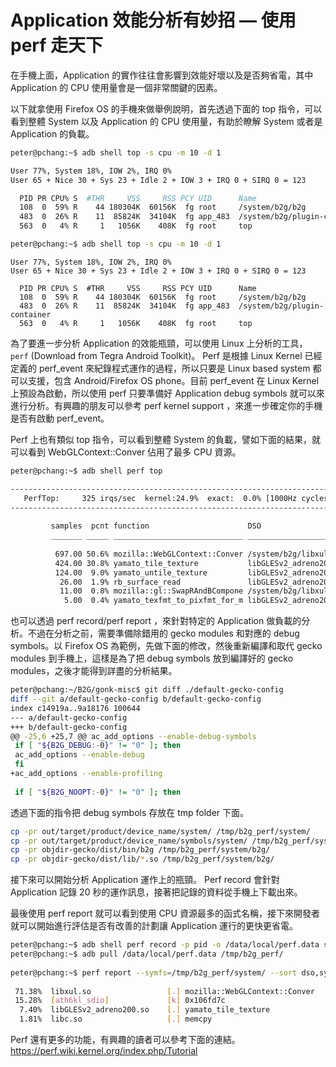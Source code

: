 # Application 效能分析有妙招 — 使用 perf 走天下


在手機上面，Application 的實作往往會影響到效能好壞以及是否夠省電，其中 Application 的 CPU 使用量會是一個非常關鍵的因素。

以下就拿使用 Firefox OS 的手機來做舉例說明，首先透過下面的 top 指令，可以看到整體 System 以及 Application 的 CPU 使用量，有助於瞭解 System 或者是 Application 的負載。

```sh
peter@pchang:~$ adb shell top -s cpu -m 10 -d 1
```
```sh
User 77%, System 18%, IOW 2%, IRQ 0%
User 65 + Nice 30 + Sys 23 + Idle 2 + IOW 3 + IRQ 0 + SIRQ 0 = 123

  PID PR CPU% S  #THR     VSS     RSS PCY UID      Name
  108  0  59% R    44 180304K  60156K  fg root     /system/b2g/b2g
  483  0  26% R    11  85824K  34104K  fg app_483  /system/b2g/plugin-container
  563  0   4% R     1   1056K    408K  fg root     top

```

```sh
peter@pchang:~$ adb shell top -s cpu -m 10 -d 1
```

```
User 77%, System 18%, IOW 2%, IRQ 0%
User 65 + Nice 30 + Sys 23 + Idle 2 + IOW 3 + IRQ 0 + SIRQ 0 = 123
 
  PID PR CPU% S  #THR     VSS     RSS PCY UID      Name
  108  0  59% R    44 180304K  60156K  fg root     /system/b2g/b2g
  483  0  26% R    11  85824K  34104K  fg app_483  /system/b2g/plugin-container
  563  0   4% R     1   1056K    408K  fg root     top

```


為了要進一步分析 Application 的效能瓶頸，可以使用 Linux 上分析的工具， `perf` (Download from Tegra Android Toolkit)。
Perf 是根據 Linux Kernel 已經定義的 perf_event 來紀錄程式運作的過程，所以只要是 Linux based system 都可以支援，包含 Android/Firefox OS phone。目前 perf_event 在 Linux Kernel 上預設為啟動，所以使用 perf 只要準備好 Application debug symbols 就可以來進行分析。有興趣的朋友可以參考 perf kernel support ，來進一步確定你的手機是否有啟動 perf_event。

Perf 上也有類似 top 指令，可以看到整體 System 的負載，譬如下面的結果，就可以看到 WebGLContext::Conver 佔用了最多 CPU 資源。

```sh
peter@pchang:~$ adb shell perf top
```

```sh
-------------------------------------------------------------------------------
   PerfTop:     325 irqs/sec  kernel:24.9%  exact:  0.0% [1000Hz cycles],  (all, 1 CPUs)
-------------------------------------------------------------------------------
 
         samples  pcnt function                      DSO
         _______ _____ _____________________________ ______________________
 
          697.00 50.6% mozilla::WebGLContext::Conver /system/b2g/libxul.so 
          424.00 30.8% yamato_tile_texture           libGLESv2_adreno200.so
          124.00  9.0% yamato_untile_texture         libGLESv2_adreno200.so
           26.00  1.9% rb_surface_read               libGLESv2_adreno200.so
           11.00  0.8% mozilla::gl::SwapRAndBCompone /system/b2g/libxul.so 
            5.00  0.4% yamato_texfmt_to_pixfmt_for_m libGLESv2_adreno200.so
```

也可以透過 perf record/perf report ，來針對特定的 Application 做負載的分析。不過在分析之前，需要準備除錯用的 gecko modules 和對應的 debug symbols。以 Firefox OS 為範例，先做下面的修改，然後重新編譯和取代 gecko modules 到手機上，這樣是為了把 debug symbols 放到編譯好的 gecko modules，之後才能得到詳盡的分析結果。

```sh
peter@pchang:~/B2G/gonk-misc$ git diff ./default-gecko-config
diff --git a/default-gecko-config b/default-gecko-config
index c14919a..9a18176 100644
--- a/default-gecko-config
+++ b/default-gecko-config
@@ -25,6 +25,7 @@ ac_add_options --enable-debug-symbols
 if [ "${B2G_DEBUG:-0}" != "0" ]; then
 ac_add_options --enable-debug
 fi
+ac_add_options --enable-profiling
 
 if [ "${B2G_NOOPT:-0}" != "0" ]; then
```

透過下面的指令把 debug symbols 存放在 tmp folder 下面。

```sh
cp -pr out/target/product/device_name/system/ /tmp/b2g_perf/system/
cp -pr out/target/product/device_name/symbols/system/ /tmp/b2g_perf/system/
cp -pr objdir-gecko/dist/bin/b2g /tmp/b2g_perf/system/b2g/
cp -pr objdir-gecko/dist/lib/*.so /tmp/b2g_perf/system/b2g/
```

接下來可以開始分析 Application 運作上的瓶頸。
Perf record 會針對 Application 記錄 20 秒的運作訊息，接著把記錄的資料從手機上下載出來。

最後使用 perf report 就可以看到使用 CPU 資源最多的函式名稱，接下來開發者就可以開始進行評估是否有改善的計劃讓 Application 運行的更快更省電。


```sh
peter@pchang:~$ adb shell perf record -p pid -o /data/local/perf.data sleep 20
peter@pchang:~$ adb pull /data/local/perf.data /tmp/b2g_perf/
 
peter@pchang:~$ perf report --symfs=/tmp/b2g_perf/system/ --sort dso,symbol
 
 71.38%  libxul.so                 [.] mozilla::WebGLContext::Conver
 15.28%  [ath6kl_sdio]             [k] 0x106fd7c
  7.40%  libGLESv2_adreno200.so    [.] yamato_tile_texture
  1.81%  libc.so                   [.] memcpy
```

Perf 還有更多的功能，有興趣的讀者可以參考下面的連結。
https://perf.wiki.kernel.org/index.php/Tutorial

 
